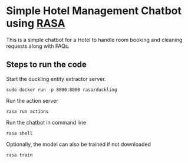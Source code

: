 # Simple Hotel Management Chatbot using [RASA](https://rasa.com)

This is a simple chatbot for a Hotel to handle room booking and cleaning requests along with FAQs.

## Steps to run the code

Start the duckling entity extractor server.
```
sudo docker run -p 8000:8000 rasa/duckling
```

Run the action server
```
rasa run actions
```

Run the chatbot in command line
```
rasa shell
```

Optionally, the model can also be trained if not downloaded
```
rasa train
```
